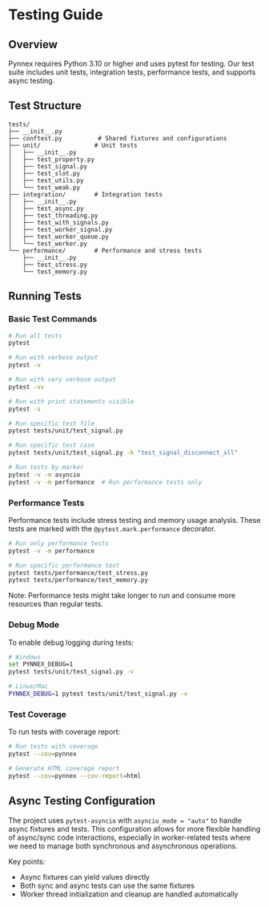 # Testing Guide

## Overview
Pynnex requires Python 3.10 or higher and uses pytest for testing. Our test suite includes unit tests, integration tests, performance tests, and supports async testing.

## Test Structure
```
tests/
├── __init__.py
├── conftest.py          # Shared fixtures and configurations
├── unit/               # Unit tests
│   ├── __init__.py
│   ├── test_property.py
│   ├── test_signal.py
│   ├── test_slot.py
│   ├── test_utils.py
│   └── test_weak.py
├── integration/        # Integration tests
│   ├── __init__.py
│   ├── test_async.py
│   ├── test_threading.py
│   ├── test_with_signals.py
│   ├── test_worker_signal.py
│   ├── test_worker_queue.py
│   └── test_worker.py
└── performance/        # Performance and stress tests
    ├── __init__.py
    ├── test_stress.py
    └── test_memory.py
```

## Running Tests

### Basic Test Commands
```bash
# Run all tests
pytest

# Run with verbose output
pytest -v

# Run with very verbose output
pytest -vv

# Run with print statements visible
pytest -s

# Run specific test file
pytest tests/unit/test_signal.py

# Run specific test case
pytest tests/unit/test_signal.py -k "test_signal_disconnect_all"

# Run tests by marker
pytest -v -m asyncio
pytest -v -m performance  # Run performance tests only
```

### Performance Tests
Performance tests include stress testing and memory usage analysis. These tests are marked with the `@pytest.mark.performance` decorator.

```bash
# Run only performance tests
pytest -v -m performance

# Run specific performance test
pytest tests/performance/test_stress.py
pytest tests/performance/test_memory.py
```

Note: Performance tests might take longer to run and consume more resources than regular tests.

### Debug Mode
To enable debug logging during tests:
```bash
# Windows
set PYNNEX_DEBUG=1
pytest tests/unit/test_signal.py -v

# Linux/Mac
PYNNEX_DEBUG=1 pytest tests/unit/test_signal.py -v
```

### Test Coverage
To run tests with coverage report:
```bash
# Run tests with coverage
pytest --cov=pynnex

# Generate HTML coverage report
pytest --cov=pynnex --cov-report=html
```

## Async Testing Configuration

The project uses `pytest-asyncio` with `asyncio_mode = "auto"` to handle async fixtures and tests. This configuration allows for more flexible handling of async/sync code interactions, especially in worker-related tests where we need to manage both synchronous and asynchronous operations.

Key points:
- Async fixtures can yield values directly
- Both sync and async tests can use the same fixtures
- Worker thread initialization and cleanup are handled automatically
